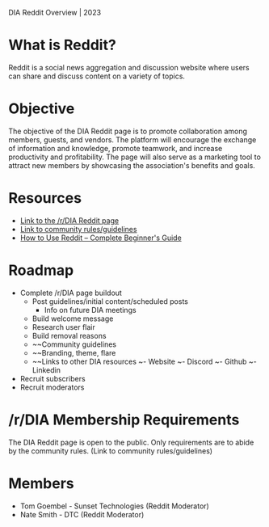 DIA Reddit Overview | 2023

# What is Reddit?

Reddit is a social news aggregation and discussion website where users can share and discuss content on a variety of topics.

# Objective

The objective of the DIA Reddit page is to promote collaboration among members, guests, and vendors. The platform will encourage the exchange of information and knowledge, promote teamwork, and increase productivity and profitability. The page will also serve as a marketing tool to attract new members by showcasing the association's benefits and goals.

# Resources

- [Link to the /r/DIA Reddit page](https://www.reddit.com/r/DIA/)
- [Link to community rules/guidelines](https://github.com/Dental-Integrators-Association/diadocs/blob/main/DIA%20Reddit/DIA%20Reddit%20Guidelines.md)
- [How to Use Reddit – Complete Beginner's Guide](https://www.youtube.com/watch?v=CUMaeH63suU)

# Roadmap

- Complete /r/DIA page buildout
  - Post guidelines/initial content/scheduled posts
    - Info on future DIA meetings
  - Build welcome message
  - Research user flair
  - Build removal reasons
  - ~~Community guidelines
  - ~~Branding, theme, flare
  - ~~Links to other DIA resources
    ~- Website
    ~- Discord
    ~- Github
    ~- Linkedin
- Recruit subscribers
- Recruit moderators


# /r/DIA Membership Requirements

The DIA Reddit page is open to the public. Only requirements are to abide by the community rules. (Link to community rules/guidelines)

# Members

- Tom Goembel - Sunset Technologies (Reddit Moderator)
- Nate Smith - DTC (Reddit Moderator)
